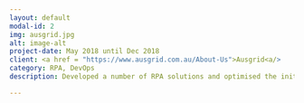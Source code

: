 ```yaml
---
layout: default
modal-id: 2
img: ausgrid.jpg
alt: image-alt
project-date: May 2018 until Dec 2018
client: <a href = "https://www.ausgrid.com.au/About-Us">Ausgrid<a/>
category: RPA, DevOps
description: Developed a number of RPA solutions and optimised the initial Proof of Concept (PoC) Production Environment Infrastructure setup. During this engagement over 10+ processes were developed with the collaboration of 5+ additional developers.

---
```

